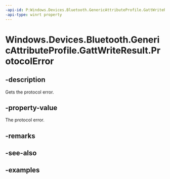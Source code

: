```yaml
---
-api-id: P:Windows.Devices.Bluetooth.GenericAttributeProfile.GattWriteResult.ProtocolError
-api-type: winrt property
---
```


<!-- Property syntax.
public IReference<byte> ProtocolError { get; }
-->

# Windows.Devices.Bluetooth.GenericAttributeProfile.GattWriteResult.ProtocolError

## -description
Gets the protocol error.

## -property-value
The protocol error.

## -remarks

## -see-also

## -examples

